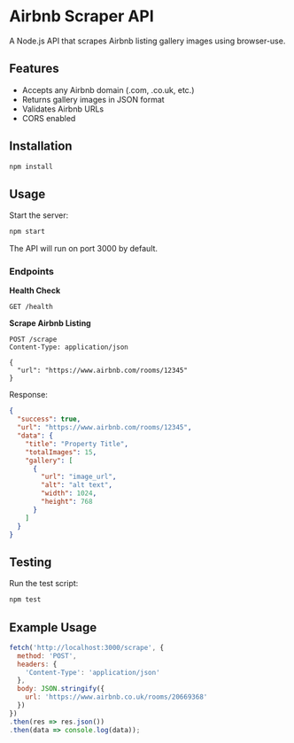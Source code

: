 # Airbnb Scraper API

A Node.js API that scrapes Airbnb listing gallery images using browser-use.

## Features

- Accepts any Airbnb domain (.com, .co.uk, etc.)
- Returns gallery images in JSON format
- Validates Airbnb URLs
- CORS enabled

## Installation

```bash
npm install
```

## Usage

Start the server:
```bash
npm start
```

The API will run on port 3000 by default.

### Endpoints

**Health Check**
```
GET /health
```

**Scrape Airbnb Listing**
```
POST /scrape
Content-Type: application/json

{
  "url": "https://www.airbnb.com/rooms/12345"
}
```

Response:
```json
{
  "success": true,
  "url": "https://www.airbnb.com/rooms/12345",
  "data": {
    "title": "Property Title",
    "totalImages": 15,
    "gallery": [
      {
        "url": "image_url",
        "alt": "alt text",
        "width": 1024,
        "height": 768
      }
    ]
  }
}
```

## Testing

Run the test script:
```bash
npm test
```

## Example Usage

```javascript
fetch('http://localhost:3000/scrape', {
  method: 'POST',
  headers: {
    'Content-Type': 'application/json'
  },
  body: JSON.stringify({
    url: 'https://www.airbnb.co.uk/rooms/20669368'
  })
})
.then(res => res.json())
.then(data => console.log(data));
```
